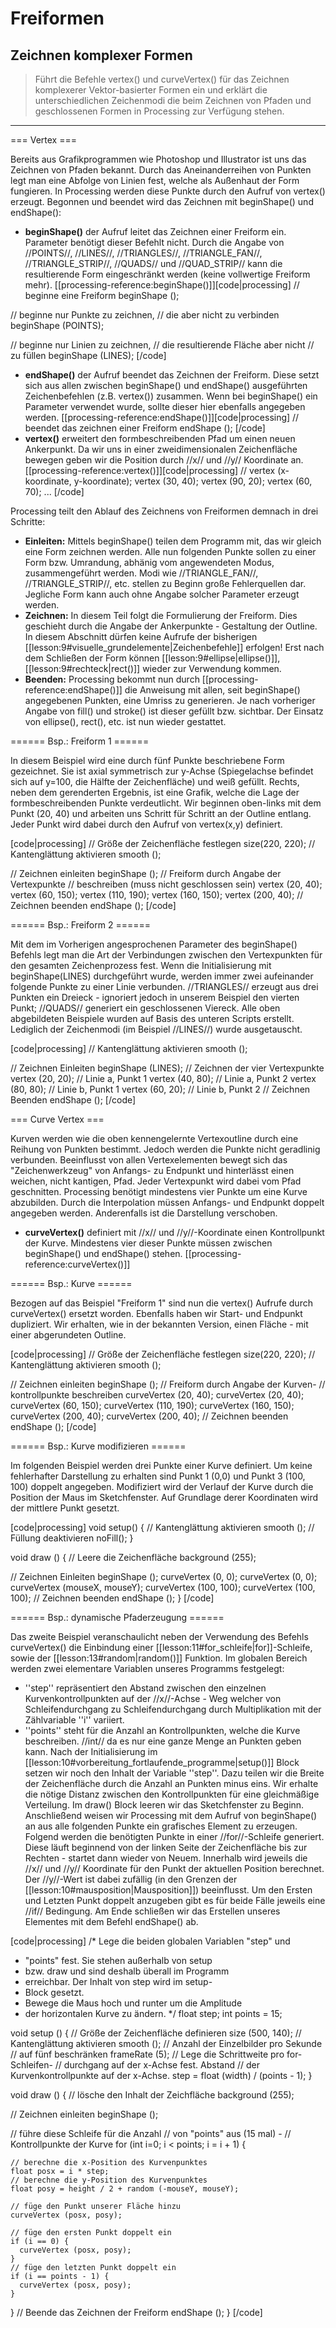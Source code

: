 # Freiformen
## Zeichnen komplexer Formen

> Führt die Befehle vertex() und curveVertex() für das Zeichnen komplexerer Vektor-basierter Formen ein und erklärt die unterschiedlichen Zeichenmodi die beim Zeichnen von Pfaden und geschlossenen Formen in Processing zur Verfügung stehen.

---

=== Vertex ===

Bereits aus Grafikprogrammen wie Photoshop und Illustrator ist uns das Zeichnen von Pfaden bekannt. Durch das Aneinanderreihen von Punkten legt man eine Abfolge von Linien fest, welche als Außenhaut der Form fungieren. In Processing werden diese Punkte durch den Aufruf von vertex() erzeugt. Begonnen und beendet wird das Zeichnen mit beginShape() und endShape():
  * **beginShape()** der Aufruf leitet das Zeichnen einer Freiform ein. Parameter benötigt dieser Befehlt nicht. Durch die Angabe von //POINTS//, //LINES//, //TRIANGLES//, //TRIANGLE_FAN//, //TRIANGLE_STRIP//, //QUADS// und //QUAD_STRIP// kann die resultierende Form eingeschränkt werden (keine vollwertige Freiform mehr). [[processing-reference:beginShape()]][code|processing]
// beginne eine Freiform
beginShape ();

// beginne nur Punkte zu zeichnen,
// die aber nicht zu verbinden
beginShape (POINTS);

// beginne nur Linien zu zeichnen,
// die resultierende Fläche aber nicht
// zu f&uuml;llen
beginShape (LINES);
[/code]
  * **endShape()** der Aufruf beendet das Zeichnen der Freiform. Diese setzt sich aus allen zwischen beginShape() und endShape() ausgeführten Zeichenbefehlen (z.B. vertex()) zusammen. Wenn bei beginShape() ein Parameter verwendet wurde, sollte dieser hier ebenfalls angegeben werden. [[processing-reference:endShape()]][code|processing]
// beendet das zeichnen einer Freiform
endShape ();
[/code]
  * **vertex()** erweitert den formbeschreibenden Pfad um einen neuen Ankerpunkt. Da wir uns in einer zweidimensionalen Zeichenfläche bewegen geben wir die Position durch //x// und //y// Koordinate an. [[processing-reference:vertex()]][code|processing]
// vertex (x-koordinate, y-koordinate);
vertex (30, 40);
vertex (90, 20);
vertex (60, 70);
...
[/code]

Processing teilt den Ablauf des Zeichnens von Freiformen demnach in drei Schritte:
  - **Einleiten:** Mittels beginShape() teilen dem Programm mit, das wir gleich eine Form zeichnen werden. Alle nun folgenden Punkte sollen zu einer Form bzw. Umrandung, abhänig vom angewendeten Modus, zusammengeführt werden. Modi wie //TRIANGLE_FAN//, //TRIANGLE_STRIP//, etc. stellen zu Beginn große Fehlerquellen dar. Jegliche Form kann auch ohne Angabe solcher Parameter erzeugt werden.
  - **Zeichnen:** In diesem Teil folgt die Formulierung der Freiform. Dies geschieht durch die Angabe der Ankerpunkte - Gestaltung der Outline. In diesem Abschnitt dürfen keine Aufrufe der bisherigen [[lesson:9#visuelle_grundelemente|Zeichenbefehle]] erfolgen! Erst nach dem Schließen der Form können [[lesson:9#ellipse|ellipse()]], [[lesson:9#rechteck|rect()]] wieder zur Verwendung kommen.
  - **Beenden:** Processing bekommt nun durch [[processing-reference:endShape()]] die Anweisung mit allen, seit beginShape() angegebenen Punkten, eine Umriss zu generieren. Je nach vorheriger Angabe von fill() und stroke() ist dieser gefüllt bzw. sichtbar. Der Einsatz von ellipse(), rect(), etc. ist nun wieder gestattet.

====== Bsp.: Freiform 1 ======

In diesem Beispiel wird eine durch fünf Punkte beschriebene Form gezeichnet. Sie ist axial symmetrisch zur y-Achse (Spiegelachse befindet sich auf y=100, die Hälfte der Zeichenfläche) und weiß gefüllt.
Rechts, neben dem gerenderten Ergebnis, ist eine Grafik, welche die Lage der formbeschreibenden Punkte verdeutlicht. Wir beginnen oben-links mit dem Punkt (20, 40) und arbeiten uns Schritt für Schritt an der Outline entlang. Jeder Punkt wird dabei durch den Aufruf von vertex(x,y) definiert. 

[code|processing]
// Größe der Zeichenfläche festlegen
size(220, 220);
// Kantenglättung aktivieren
smooth ();

// Zeichnen einleiten
beginShape ();
// Freiform durch Angabe der Vertexpunkte
// beschreiben (muss nicht geschlossen sein)
vertex (20, 40);
vertex (60, 150);
vertex (110, 190);
vertex (160, 150);
vertex (200, 40);
// Zeichnen beenden
endShape ();
[/code]

====== Bsp.: Freiform 2 ======

Mit dem im Vorherigen angesprochenen Parameter des beginShape() Befehls legt man die Art der Verbindungen zwischen den Vertexpunkten für den gesamten Zeichenprozess fest. Wenn die Initialisierung mit beginShape(LINES) durchgeführt wurde, werden immer zwei aufeinander folgende Punkte zu einer Linie verbunden. //TRIANGLES// erzeugt aus drei Punkten ein Dreieck - ignoriert jedoch in unserem Beispiel den vierten Punkt; //QUADS// generiert ein geschlossenen Viereck.
Alle oben abgebildeten Beispiele wurden auf Basis des unteren Scripts erstellt. Lediglich der Zeichenmodi (im Beispiel //LINES//) wurde ausgetauscht.

[code|processing]
// Kantenglättung aktivieren
smooth ();

// Zeichnen Einleiten
beginShape (LINES);
// Zeichnen der vier Vertexpunkte
vertex (20, 20);  // Linie a, Punkt 1
vertex (40, 80);  // Linie a, Punkt 2
vertex (80, 80);  // Linie b, Punkt 1
vertex (60, 20);  // Linie b, Punkt 2
// Zeichnen Beenden
endShape ();
[/code]

=== Curve Vertex ===

Kurven werden wie die oben kennengelernte Vertexoutline durch eine Reihung von Punkten bestimmt. Jedoch werden die Punkte nicht geradlinig verbunden. Beeinflusst von allen Vertexelementen bewegt sich das "Zeichenwerkzeug" von Anfangs- zu Endpunkt und hinterlässt einen weichen, nicht kantigen, Pfad. Jeder Vertexpunkt wird dabei vom Pfad geschnitten.
Processing benötigt mindestens vier Punkte um eine Kurve abzubilden. Durch die Interpolation müssen Anfangs- und Endpunkt doppelt angegeben werden. Anderenfalls ist die Darstellung verschoben.

  * **curveVertex()** definiert mit //x// und //y//-Koordinate einen Kontrollpunkt der Kurve. Mindestens vier dieser Punkte müssen zwischen beginShape() und endShape() stehen. [[processing-reference:curveVertex()]]

====== Bsp.: Kurve ======

Bezogen auf das Beispiel "Freiform 1" sind nun die vertex() Aufrufe durch curveVertex() ersetzt worden. Ebenfalls haben wir Start- und Endpunkt dupliziert. Wir erhalten, wie in der bekannten Version, einen Fläche - mit einer abgerundeten Outline.

[code|processing]
// Größe der Zeichenfläche festlegen
size(220, 220);
// Kantenglättung aktivieren
smooth ();

// Zeichnen einleiten
beginShape ();
// Freiform durch Angabe der Kurven-
// kontrollpunkte beschreiben
curveVertex (20, 40);
curveVertex (20, 40);
curveVertex (60, 150);
curveVertex (110, 190);
curveVertex (160, 150);
curveVertex (200, 40);
curveVertex (200, 40);
// Zeichnen beenden
endShape ();
[/code]

====== Bsp.: Kurve modifizieren ======

Im folgenden Beispiel werden drei Punkte einer Kurve definiert. Um keine fehlerhafter Darstellung zu erhalten sind Punkt 1 (0,0) und Punkt 3 (100, 100) doppelt angegeben. Modifiziert wird der Verlauf der Kurve durch die Position der Maus im Sketchfenster. Auf Grundlage derer Koordinaten wird der mittlere Punkt gesetzt.

[code|processing]
void setup() {
  // Kantenglättung aktivieren
  smooth ();
  // Füllung deaktivieren
  noFill();
}

void draw () {
  // Leere die Zeichenfläche
  background (255);
  
  // Zeichnen Einleiten
  beginShape ();
  curveVertex (0, 0);
  curveVertex (0, 0);
  curveVertex (mouseX, mouseY);
  curveVertex (100, 100);
  curveVertex (100, 100);
  // Zeichnen beenden
  endShape ();
}
[/code]

====== Bsp.: dynamische Pfaderzeugung ======

Das zweite Beispiel veranschaulicht neben der Verwendung des Befehls curveVertex() die Einbindung einer [[lesson:11#for_schleife|for]]-Schleife, sowie der [[lesson:13#random|random()]] Funktion.
Im globalen Bereich werden zwei elementare Variablen unseres Programms festgelegt:

  * ''step'' repräsentiert den Abstand zwischen den einzelnen Kurvenkontrollpunkten auf der //x//-Achse - Weg welcher von Schleifendurchgang zu Schleifendurchgang durch Multiplikation mit der Zählvariable ''i'' variiert.
  * ''points'' steht für die Anzahl an Kontrollpunkten, welche die Kurve beschreiben. //int// da es nur eine ganze Menge an Punkten geben kann.
Nach der Initialisierung im [[lesson:10#vorbereitung_fortlaufende_programme|setup()]] Block setzen wir noch den Inhalt der Variable ''step''. Dazu teilen wir die Breite der Zeichenfläche durch die Anzahl an Punkten minus eins. Wir erhalte die nötige Distanz zwischen den Kontrollpunkten für eine gleichmäßige Verteilung.
Im draw() Block leeren wir das Sketchfenster zu Beginn. Anschließend weisen wir Processing mit dem Aufruf von beginShape() an aus alle folgenden Punkte ein grafisches Element zu erzeugen. Folgend werden die benötigten Punkte in einer //for//-Schleife generiert. Diese läuft beginnend von der linken Seite der Zeichenfläche bis zur Rechten - startet dann wieder von Neuem. Innerhalb wird jeweils die //x// und //y// Koordinate für den Punkt der aktuellen Position berechnet. Der //y//-Wert ist dabei zufällig (in den Grenzen der [[lesson:10#mausposition|Mausposition]]) beeinflusst. Um den Ersten und Letzten Punkt doppelt anzugeben gibt es für beide Fälle jeweils eine //if// Bedingung. Am Ende schließen wir das Erstellen unseres Elementes mit dem Befehl endShape() ab.

[code|processing]
/* Lege die beiden globalen Variablen "step" und 
 * "points" fest. Sie stehen außerhalb von setup 
 * bzw. draw und sind deshalb überall im Programm 
 * erreichbar. Der Inhalt von step wird im setup-
 * Block gesetzt.
 * Bewege die Maus hoch und runter um die Amplitude 
 * der horizontalen Kurve zu ändern.
 */
float step;
int points = 15;

void setup () {
  // Größe der Zeichenfläche definieren
  size (500, 140);
  // Kantenglättung aktivieren
  smooth ();
  // Anzahl der Einzelbilder pro Sekunde
  // auf fünf beschränken
  frameRate (5);
  // Lege die Schrittweite pro for-Schleifen-
  // durchgang auf der x-Achse fest. Abstand 
  // der Kurvenkontrollpunkte auf der x-Achse.
  step = float (width) / (points - 1);
}

void draw () {
  // lösche den Inhalt der Zeichfläche
  background (255);
  
  // Zeichnen einleiten
  beginShape ();
  
  // führe diese Schleife für die Anzahl
  // von "points" aus (15 mal) - 
  // Kontrollpunkte der Kurve
  for (int i=0; i < points; i = i + 1) {
   
    // berechne die x-Position des Kurvenpunktes
    float posx = i * step;
    // berechne die y-Position des Kurvenpunktes
    float posy = height / 2 + random (-mouseY, mouseY);
    
    // füge den Punkt unserer Fläche hinzu
    curveVertex (posx, posy);
    
    // füge den ersten Punkt doppelt ein
    if (i == 0) {
      curveVertex (posx, posy);
    }
    // füge den letzten Punkt doppelt ein
    if (i == points - 1) {
      curveVertex (posx, posy);
    }
  }
  // Beende das Zeichnen der Freiform
  endShape ();
}
[/code]